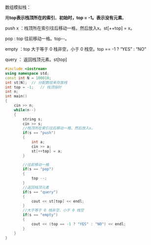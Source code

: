 数组模拟栈：

用**top表示栈顶所在的索引**。**初始时，top = -1。表示没有元素**。

push x ：栈顶所在索引往后移动一格，然后放入x。st[++top] = x。

pop : top 往前移动一格。top--。

empty ：top 大于等于 0 栈非空，小于 0 栈空。top == -1 ? “YES” : “NO”

query ： 返回栈顶元素。st[top]



```cpp
#include <iostream>
using namespace std;
const int N = 100010;
int st[N];  // 分配数组来存放栈
int top = -1;   // 栈顶指针
int n;
int main()
{
    cin >> n;
    while(n--)
    {
        string s;
        cin >> s;
        //栈顶所在索引往后移动一格，然后放入x。
        if(s == "push")
        {
            int a;
            cin >> a;
            st[++top] = a;
        }

        //往前移动一格
        if(s == "pop")
        {
            top --;
        }
        //返回栈顶元素
        if(s == "query")
        {
            cout << st[top] << endl;
        }
        //大于等于 0 栈非空，小于 0 栈空
        if(s == "empty")
        {
            cout << (top == -1 ? "YES" : "NO") << endl;
        }
	}
}
```


